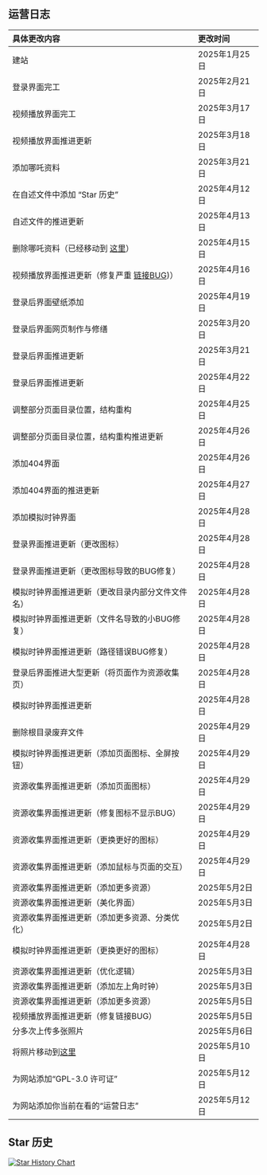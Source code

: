 ## 运营日志
|具体更改内容|更改时间|
|:-|:-|
|建站|2025年1月25日|
|登录界面完工|2025年2月21日|
|视频播放界面完工|2025年3月17日|
|视频播放界面推进更新|2025年3月18日|
|添加哪吒资料|2025年3月21日|
|在自述文件中添加 “Star 历史”|2025年4月12日|
|自述文件的推进更新|2025年4月13日|
|删除哪吒资料（已经移动到 [这里](https://github.com/Zmh20121211/NeZha)）|2025年4月15日|
|视频播放界面推进更新（修复严重 [链接BUG](https://github.com/Zmh20121211/21306.top/commit/53e32c2909cb5879ce364b914855391ba9ddd1fe))）|2025年4月16日|
|登录后界面壁纸添加|2025年4月19日|
|登录后界面网页制作与修缮|2025年3月20日|
|登录后界面推进更新|2025年3月21日|
|登录后界面推进更新|2025年4月22日|
|调整部分页面目录位置，结构重构|2025年4月25日|
|调整部分页面目录位置，结构重构推进更新|2025年4月26日|
|添加404界面|2025年4月26日|
|添加404界面的推进更新|2025年4月27日|
|添加模拟时钟界面|2025年4月28日|
|登录界面推进更新（更改图标）|2025年4月28日|
|登录界面推进更新（更改图标导致的BUG修复）|2025年4月28日|
|模拟时钟界面推进更新（更改目录内部分文件文件名）|2025年4月28日|
|模拟时钟界面推进更新（文件名导致的小BUG修复）|2025年4月28日|
|模拟时钟界面推进更新（路径错误BUG修复）|2025年4月28日|
|登录后界面推进大型更新（将页面作为资源收集页）|2025年4月28日|
|模拟时钟界面推进更新|2025年4月28日|
|删除根目录废弃文件|2025年4月29日|
|模拟时钟界面推进更新（添加页面图标、全屏按钮）|2025年4月29日|
|资源收集界面推进更新（添加页面图标）|2025年4月29日|
|资源收集界面推进更新（修复图标不显示BUG）|2025年4月29日|
|资源收集界面推进更新（更换更好的图标）|2025年4月29日|
|资源收集界面推进更新（添加鼠标与页面的交互）|2025年4月29日|
|资源收集界面推进更新（添加更多资源）|2025年5月2日|
|资源收集界面推进更新（美化界面）|2025年5月3日|
|资源收集界面推进更新（添加更多资源、分类优化）|2025年5月2日|
|模拟时钟界面推进更新（更换更好的图标）|2025年4月28日|
|资源收集界面推进更新（优化逻辑）|2025年5月3日|
|资源收集界面推进更新（添加左上角时钟）|2025年5月3日|
|资源收集界面推进更新（添加更多资源）|2025年5月5日|
|视频播放界面推进更新（修复链接BUG）|2025年5月5日|
|分多次上传多张照片|2025年5月6日|
|将照片移动到[这里](https://github.com/Zmh20121211/IMG)|2025年5月10日|
|为网站添加“GPL-3.0 许可证”|2025年5月12日|
|为网站添加你当前在看的“运营日志”|2025年5月12日|
## Star 历史
[![Star History Chart](https://api.star-history.com/svg?repos=Zmh20121211/21306.top&type=Date)](https://www.star-history.com/#Zmh20121211/21306.top&Date)
